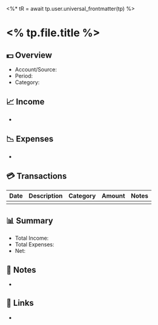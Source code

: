 <%* tR = await tp.user.universal_frontmatter(tp) %>
# <% tp.file.title %>

## 💵 Overview
- Account/Source:
- Period:
- Category:

## 📈 Income
- 

## 📉 Expenses
- 

## 💳 Transactions
| Date       | Description      | Category   | Amount   | Notes      |
|------------|------------------|------------|----------|------------|
|            |                  |            |          |            |

## 📊 Summary
- Total Income:
- Total Expenses:
- Net:

## 📝 Notes
- 

## 📌 Links
- 